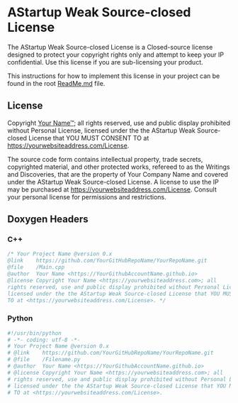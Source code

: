 # AStartup Weak Source-closed License

The AStartup Weak Source-closed License is a Closed-source license designed to protect your copyright rights only and attempt to keep your IP confidential. Use this license if you are sub-licensing your product.

This instructions for how to implement this license in your project can be found in the root [ReadMe.md](./) file.

## License

Copyright [Your Name™](https://yourwebsiteaddress.com/License); all rights reserved, use and public display prohibited without Personal License, licensed under the the AStartup Weak Source-closed License that YOU MUST CONSENT TO at <https://yourwebsiteaddress.com/License>.

The source code form contains intellectual property, trade secrets, copyrighted material, and other protected works, refereed to as the Writings and Discoveries, that are the property of Your Company Name and covered under the AStartup Weak Source-closed License. A license to use the IP may be purchased at <https://yourwebsiteaddress.com/License>. Consult your personal license for permissions and restrictions.

## Doxygen Headers

### C++ 

```C++
/* Your Project Name @version 0.x
@link    https://github.com/YourGitHubRepoName/YourRepoName.git
@file    /Main.cpp
@author  Your Name <https://YourGithubAccountName.github.io>
@license Copyright Your Name <https://yourwebsiteaddress.com>; all 
rights reserved, use and public display prohibited without Personal License, 
licensed under the the AStartup Weak Source-closed License that YOU MUST CONSENT 
TO at <https://yourwebsiteaddress.com/License>. */
```

### Python

```Python
#!/usr/bin/python
# -*- coding: utf-8 -*-
# Your Project Name @version 0.x
# @link    https://github.com/YourGitHubRepoName/YourRepoName.git
# @file    /Filename.py
# @author  Your Name <https://YourGithubAccountName.github.io>
# @license Copyright Your Name <https://yourwebsiteaddress.com>; all 
# rights reserved, use and public display prohibited without Personal License, 
# licensed under the the AStartup Weak Source-closed License that YOU MUST CONSENT 
# TO at <https://yourwebsiteaddress.com/License>. 
```
